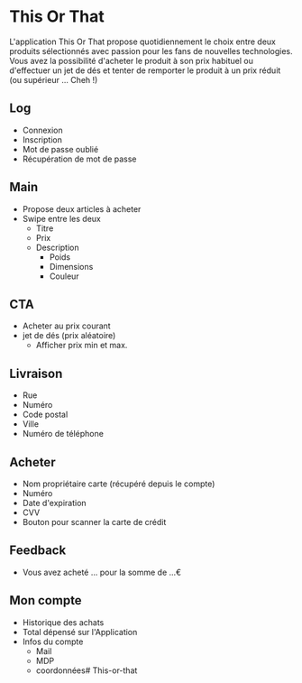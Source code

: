 # This Or That

L'application This Or That propose quotidiennement le choix entre deux produits sélectionnés avec passion pour les fans de nouvelles technologies. Vous avez la possibilité d'acheter le produit à son prix habituel ou d'effectuer un jet de dés et tenter de remporter le produit à un prix réduit (ou supérieur ... Cheh !)

## Log

* Connexion
* Inscription
* Mot de passe oublié
* Récupération de mot de passe

## Main

* Propose deux articles à acheter
* Swipe entre les deux
	* Titre
	* Prix
	* Description
		* Poids
		* Dimensions
		* Couleur
## CTA

* Acheter au prix courant
* jet de dés (prix aléatoire)
	* Afficher prix min et max.

## Livraison

* Rue
* Numéro
* Code postal
* Ville
* Numéro de téléphone

## Acheter

* Nom propriétaire carte (récupéré depuis le compte)
* Numéro
* Date d'expiration
* CVV
* Bouton pour scanner la carte de crédit

## Feedback

* Vous avez acheté ... pour la somme de ...€

## Mon compte
* Historique des achats
* Total dépensé sur l'Application
* Infos du compte
	* Mail
	* MDP
	* coordonnées# This-or-that
